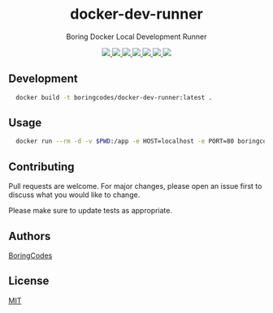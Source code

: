 <div align="center">
  <h1>docker-dev-runner</h1>
  <p>Boring Docker Local Development Runner</p>

  <div>
    <a href="https://github.com/boringcodes/docker-dev-runner/commits" aria-label="Commitizen Friendly">
      <img src="https://img.shields.io/badge/commitizen-friendly-brightgreen.svg?style=flat-square">
    </a>
    <a href="https://github.com/boringcodes/docker-dev-runner" aria-label="Prettier Code Style">
      <img src="https://img.shields.io/badge/code_style-prettier-brightgreen?style=flat-square">
    </a>
    <a href="https://github.com/boringcodes/docker-dev-runner/actions" aria-label="Build Status">
      <img src="https://img.shields.io/github/workflow/status/boringcodes/docker-dev-runner/build-image?style=flat-square">
    </a>
    <a href="https://hub.docker.com/repository/docker/boringcodes/docker-dev-runner" aria-label="Docker Image Version">
      <img src="https://img.shields.io/docker/v/boringcodes/docker-dev-runner?color=brightgreen&style=flat-square">
    </a>
    <a href="https://hub.docker.com/repository/docker/boringcodes/docker-dev-runner" aria-label="Docker Image Downloads">
      <img src="https://img.shields.io/docker/pulls/boringcodes/docker-dev-runner?color=brightgreen&style=flat-square">
    </a>
    <a href="https://github.com/boringcodes/docker-dev-runner/blob/master/LICENSE" aria-label="MIT License">
      <img src="https://img.shields.io/github/license/boringcodes/docker-dev-runner?color=brightgreen&style=flat-square">
    </a>
    <a href="https://github.com/boringcodes" aria-label="BoringCodes Verified">
      <img src="https://img.shields.io/badge/boringcodes-verified-brightgreen?style=flat-square">
    </a>
  </div>
</div>

## Development

```bash
  docker build -t boringcodes/docker-dev-runner:latest .
```

## Usage

```bash
  docker run --rm -d -v $PWD:/app -e HOST=localhost -e PORT=80 boringcodes/docker-dev-runner:latest
```

## Contributing

Pull requests are welcome. For major changes, please open an issue first to discuss what you would like to change.

Please make sure to update tests as appropriate.

## Authors

[BoringCodes](https://github.com/boringcodes)

## License

[MIT](https://github.com/boringcodes/docker-dev-runner/blob/master/LICENSE)
